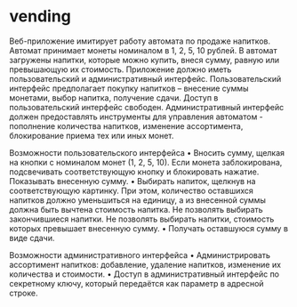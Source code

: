 # vending
Веб-приложение имитирует работу автомата по продаже напитков. Автомат принимает монеты номиналом в 1, 2, 5, 10 рублей. В автомат загружены напитки, которые можно купить, внеся сумму, равную или превышающую их стоимость.
Приложение должно иметь пользовательский и административный интерфейс. 
Пользовательский интерфейс предполагает покупку напитков – внесение суммы монетами, выбор напитка, получение сдачи. Доступ в пользовательский интерфейс свободен. 
Административный интерфейс должен предоставлять инструменты для управления автоматом - пополнение количества напитков, изменение ассортимента, блокирование приема тех или иных монет.

Возможности пользовательского интерфейса
•	Вносить сумму, щелкая на кнопки с номиналом монет (1, 2, 5, 10). Если монета заблокирована, подсвечивать соответствующую кнопку и блокировать нажатие. Показывать внесенную сумму.
•	Выбирать напиток, щелкнув на соответствующую картинку. При этом, количество оставшихся напитков должно уменьшиться на единицу, а из внесенной суммы должна быть вычтена стоимость напитка. Не позволять выбирать закончившиеся напитки. Не позволять выбирать напитки, стоимость которых превышает внесенную сумму.
•	Получать оставшуюся сумму в виде сдачи.

Возможности административного интерфейса
•	Администрировать ассортимент напитков: добавление, удаление напитков, изменение их количества и стоимости.
•	Доступ в административный интерфейс по секретному ключу, который передаётся как параметр в адресной строке.
